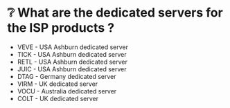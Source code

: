 # ❔ What are the dedicated servers for the ISP products ?

* VEVE - USA Ashburn dedicated server
* TICK - USA Ashburn dedicated server
* RETL - USA Ashburn dedicated server&#x20;
* JUIC - USA Ashburn dedicated server&#x20;
* DTAG - Germany dedicated server&#x20;
* VIRM - UK dedicated server&#x20;
* VOCU - Australia dedicated server&#x20;
* COLT - UK dedicated server
